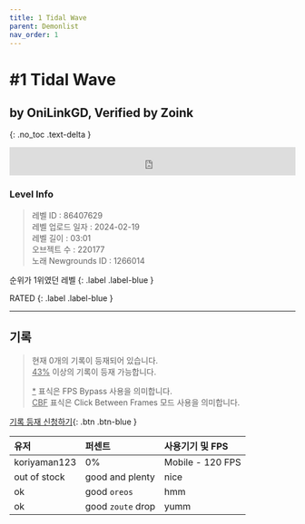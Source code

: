 ```yaml
---
title: 1 Tidal Wave
parent: Demonlist
nav_order: 1
---
```




# #1 Tidal Wave
## by OniLinkGD, Verified by Zoink
{: .no_toc .text-delta }

<iframe width="100%" height="50px" src="https://www.youtube.com/embed/9fsZ014qB3s?si=HCM01YaJG62eKSxf" title="YouTube video player" frameborder="0" allow="accelerometer; autoplay; clipboard-write; encrypted-media; gyroscope; picture-in-picture; web-share" referrerpolicy="strict-origin-when-cross-origin" allowfullscreen></iframe>

### Level Info
> 레벨 ID : 86407629  
> 레벨 업로드 일자 : 2024-02-19  
> 레벨 길이 : 03:01  
> 오브젝트 수 : 220177  
> 노래 Newgrounds ID : 1266014  


순위가 1위였던 레벨
{: .label .label-blue }

RATED
{: .label .label-blue }



---

## 기록  
  
> 현재 0개의 기록이 등재되어 있습니다.   
> <U>43%</U> 이상의 기록이 등재 가능합니다.   
>   
> <U>*</U> 표식은 FPS Bypass 사용을 의미합니다.   
> <U>CBF</U>  표식은 Click Between Frames 모드 사용을 의미합니다.  
  
[기록 등재 신청하기](https://gmdquackforum.site/submit.html){: .btn .btn-blue }

| 유저         | 퍼센트             | 사용기기 및 FPS |
|:-------------|:------------------|:---------------|
| koriyaman123  | 0%               | Mobile - 120 FPS |
| out of stock | good and plenty   | nice  |
| ok           | good `oreos`      | hmm   |
| ok           | good `zoute` drop | yumm  |


